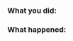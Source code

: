 <!--

* Filling out this template with the relevant information will help us
  diagnose and fix the issue.

* For concerns about data, check the frequently asked questions
  (https://gnomad.broadinstitute.org/faq) or send an email to
  exomeconsortium@gmail.com.
  
-->

### What you did:
<!-- What you were doing. Include a link to the page you were viewing. -->

### What happened:
<!--

Any of the following information will be helpful:

* Screenshots
   How to take a screenshot on macOS: https://support.apple.com/en-us/HT201361
   How to attach an image to an issue: https://help.github.com/articles/file-attachments-on-issues-and-pull-requests/

* Error messages that appear on the page or in the browser console
   How to open the console on Chrome: https://developers.google.com/web/tools/chrome-devtools/console/#opening_the_console

-->
